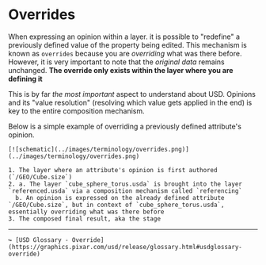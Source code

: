 # Overrides


When expressing an opinion within a layer. it is possible to "redefine" a previously defined value of the property being edited. This mechanism is known as `overrides` because you are _overriding_ what was there before.  
However, it is very important to note that the _original data_ remains unchanged. **The override only exists within the layer where you are defining it**

This is by far _the most important_ aspect to understand about USD. Opinions and its "value resolution" (resolving which value gets applied in the end) is key to the entire composition mechanism.

Below is a simple example of overriding a previously defined attribute's opinion.

```admonish example title="override example"
[![schematic](../images/terminology/overrides.png)](../images/terminology/overrides.png)

1. The layer where an attribute's opinion is first authored (`/GEO/Cube.size`)
2. a. The layer `cube_sphere_torus.usda` is brought into the layer `referenced.usda` via a composition mechanism called `referencing`  
  b. An opinion is expressed on the already defined attribute `/GEO/Cube.size`, but in context of `cube_sphere_torus.usda`, essentially overriding what was there before
3. The composed final result, aka the stage
```

---

```admonish note title=""
↪ [USD Glossary - Override](https://graphics.pixar.com/usd/release/glossary.html#usdglossary-override)
```
